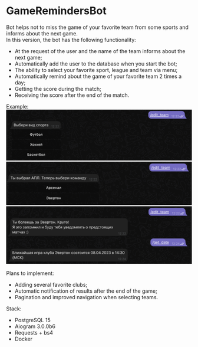 # GameRemindersBot

Bot helps not to miss the game of your favorite team from some sports and informs about the next game. \
In this version, the bot has the following functionality:
* At the request of the user and the name of the team informs about the next game;
* Automatically add the user to the database when you start the bot;
* The ability to select your favorite sport, league and team via menu;
* Automatically remind about the game of your favorite team 2 times a day;
* Getting the score during the match;
* Receiving the score after the end of the match.

Example: \
<img src="/images/edit_team_1.png" alt="example_bot" width="600"/> \
<img src="/images/edit_team_2.png" alt="example_bot2" width="600"/> \
<img src="/images/get_date.png" alt="example_bot3" width="600"/>

Plans to implement:
* Adding several favorite clubs;
* Automatic notification of results after the end of the game;
* Pagination and improved navigation when selecting teams.

Stack:
* PostgreSQL 15
* Aiogram 3.0.0b6
* Requests + bs4
* Docker
